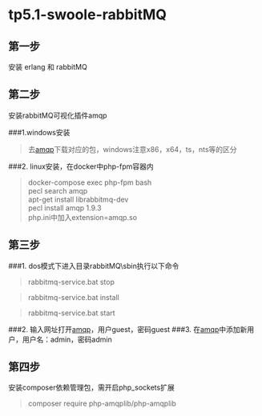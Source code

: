 # tp5.1-swoole-rabbitMQ

## 第一步
安装 erlang 和 rabbitMQ

## 第二步
安装rabbitMQ可视化插件amqp

###1.windows安装
> 去[amqp](https://pecl.php.net/package/amqp)下载对应的包，windows注意x86，x64，ts，nts等的区分  

###2. linux安装，在docker中php-fpm容器内
> docker-compose exec php-fpm bash  
> pecl search amqp  
> apt-get install librabbitmq-dev  
> pecl install amqp 1.9.3  
> php.ini中加入extension=amqp.so


## 第三步
###1. dos模式下进入目录rabbitMQ\sbin执行以下命令
> rabbitmq-service.bat stop  

> rabbitmq-service.bat install  

> rabbitmq-service.bat start  

###2. 输入网址打开[amqp](http://127.0.0.1:15672/#/)，用户guest，密码guest
###3. 在[amqp](http://127.0.0.1:15672/#/)中添加新用户，用户名：admin，密码admin

## 第四步
安装composer依赖管理包，需开启php_sockets扩展
> composer require php-amqplib/php-amqplib  

## 